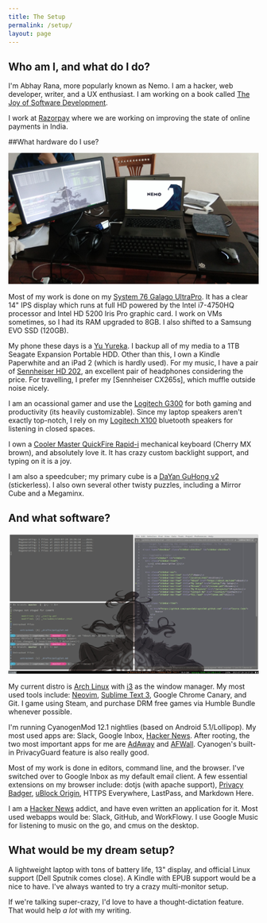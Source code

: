 ```yaml
---
title: The Setup
permalink: /setup/
layout: page
---
```


## Who am I, and what do I do?

I'm Abhay Rana, more popularly known as Nemo. I am a hacker, web developer, writer,
and a UX enthusiast. I am working on a book called [The Joy of Software Development][josd].

I work at [Razorpay](https://razorpay.com) where we are working
on improving the state of online payments in India.

##What hardware do I use?

![My temporary work-desk](/img/desktop.jpg)

Most of my work is done on my [System 76 Galago UltraPro][galago]. It has a clear 14" IPS display which runs at full HD powered by the Intel i7-4750HQ processor and Intel HD 5200 Iris Pro graphic card. I work on VMs sometimes, so I had its RAM upgraded to 8GB. I also shifted to a Samsung EVO SSD (120GB).

My phone these days is a [Yu Yureka][yureka]. I backup all of my media to a 1TB Seagate Expansion Portable HDD. Other than this, I own a Kindle Paperwhite and an iPad 2 (which is hardly used). For my music, I have a pair of [Sennheiser HD 202][hd-202], an excellent pair of headphones considering the price. For travelling, I prefer my [Sennheiser CX265s], which muffle outside noise nicely.

I am an ocassional gamer and use the [Logitech G300][g300] for both gaming and productivity (its heavily customizable). Since my laptop speakers aren't exactly top-notch, I rely on my [Logitech X100][x100] bluetooth speakers for listening in closed spaces.

I own a [Cooler Master QuickFire Rapid-i][quickfire] mechanical keyboard (Cherry MX brown), and absolutely love it.
It has crazy custom backlight support, and typing on it is a joy.

I am also a speedcuber; my primary cube is a [DaYan GuHong v2][guhong] (stickerless). I also own several
other twisty puzzles, including a Mirror Cube and a Megaminx.

## And what software?

![This is my desktop](/img/wallpaper.jpg)

My current distro is [Arch Linux][arch] with [i3][i3] as the window manager. My most used tools include: [Neovim][neovim], [Sublime Text 3][sublime], Google Chrome Canary, and Git. I game using Steam, and purchase DRM free games via Humble Bundle whenever possible.

I'm running CyanogenMod 12.1 nightlies (based on Android 5.1/Lollipop). My most used apps are: Slack, Google Inbox, [Hacker News][hnapp]. After rooting, the two most important apps for me are [AdAway][adaway] and [AFWall][afwall]. Cyanogen's built-in PrivacyGuard feature is also really good.

Most of my work is done in editors, command line, and the browser. I've switched over to Google Inbox as my default email client. A few essential extensions on my browser include: dotjs (with apache support), [Privacy Badger][privacybadger], [uBlock Origin][ublock], HTTPS Everywhere, LastPass, and Markdown Here.

I am a [Hacker News][hn] addict, and have even written an application for it. Most used webapps would be: Slack, GitHub, and WorkFlowy. I use Google Music for listening to music on the go, and cmus on the desktop.

## What would be my dream setup?

A lightweight laptop with tons of battery life, 13" display, and official Linux support (Dell Sputnik comes close). A Kindle with EPUB support would be a nice to have. I've always wanted to try a crazy multi-monitor setup.

If we're talking super-crazy, I'd love to have a thought-dictation feature. That would help _a lot_ with my writing.

[galago]: https://system76.com/laptops/galago
[yureka]: http://yuplaygod.com/product/yureka
[hd-202]: http://en-us.sennheiser.com/over-ear-headphones-hd-202
[g300]: http://support.logitech.com/product/gaming-mouse-g300 "Lots of buttons, which I use for my window manager"
[x100]: https://secure.logitech.com/en-hk/product/x100-mobile-wireless-speaker "Its not very loud, but very good for indoor use"
[quickfire]: http://gaming.coolermaster.com/en/products/keyboards/rapid-i/ "The backlighting on this keyboard is insanely customizable"
[guhong]: http://www.dayancube.com/node/113 "I also own a DaYan Zhanchi, but I prefer the GuHong"
[arch]: https://www.archlinux.org/ "Rolling, lightweight distro for Linux"
[i3]: http://i3wm.org/ "i3 is a tiling window manager"
[neovim]: http://neovim.io/ "Fork of vim for modern platforms"
[sublime]: https://sublimetext.com/3
[hnapp]: http://aws-hn.premii.com/about/ "Supported on web, iOS and Android platforms"
[adaway]: https://sufficientlysecure.org/index.php/adaway/ "Blocks ads on android devices using host files"
[afwall]: https://github.com/ukanth/afwall "AFWall is a firewall for Android"
[ublock]: https://github.com/gorhill/uBlock/ "uBlock Origin"
[privacybadger]: https://www.eff.org/privacybadger "Privacy Badger (by EFF) blocks spying ads and invisible trackers"
[hn]: https://news.ycombinator.com "Hacker News"
[josd]: https://josd.captnemo.in/ "Joy of Software Development, Book I'm working on "